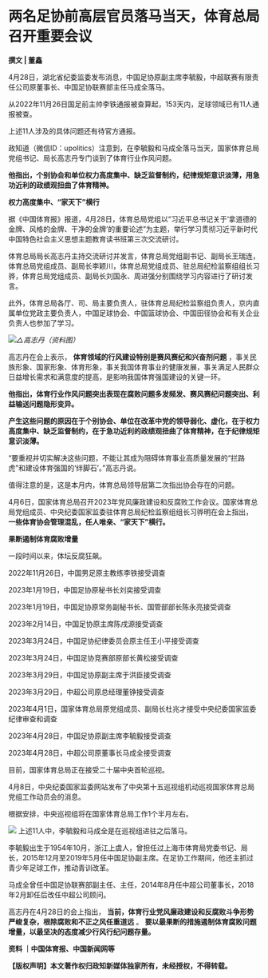 # 两名足协前高层官员落马当天，体育总局召开重要会议

**撰文 | 董鑫**

4月28日，湖北省纪委监委发布消息，中国足协原副主席李毓毅，中超联赛有限责任公司原董事长、中国足协联赛部主任马成全落马。

从2022年11月26日国足前主帅李铁通报被查算起，153天内，足球领域已有11人通报被查。

上述11人涉及的具体问题还有待官方通报。

政知道（微信ID：upolitics）注意到，在李毓毅和马成全落马当天，国家体育总局党组书记、局长高志丹专门谈到了体育行业作风问题。

**他指出，个别协会和单位权力高度集中、缺乏监督制约，纪律规矩意识淡薄，用急功近利的政绩观扭曲了体育精神。**

**权力高度集中、“家天下”横行**

据《中国体育报》报道，4月28日，体育总局党组以“习近平总书记关于‘拿道德的金牌、风格的金牌、干净的金牌’的重要论述”为主题，举行学习贯彻习近平新时代中国特色社会主义思想主题教育读书班第三次交流研讨。

体育总局局长高志丹主持交流研讨并发言，体育总局党组副书记、副局长王瑞连，体育总局党组成员、副局长李颖川，体育总局党组成员、驻总局纪检监察组组长习骅，体育总局党组成员、副局长刘国永、周进强分别围绕学习内容进行了研讨发言。

此外，体育总局各厅、司、局主要负责人，驻体育总局纪检监察组负责人，京内直属单位党政主要负责人，中国足球协会、中国篮球协会、中国田径协会和有关企业负责人也参加了学习。

![](https://inews.gtimg.com/news_bt/OYRWe2IVHC1lKxWbGbRvXtSwoNe_A2kdDDYfdLZzZz0j0AA/1000)_△高志丹（资料图）_

高志丹在会上表示， **体育领域的行风建设特别是赛风赛纪和兴奋剂问题**
，事关民族形象、国家形象、体育形象，事关我国体育事业的健康发展，事关满足人民群众日益增长需求和满意度的提高，是影响我国体育强国建设的关键一环。

**他指出，体育行业作风问题突出表现在腐败问题多发频发、赛风赛纪问题突出、利益输送问题隐形变异。**

**产生这些问题的原因在于个别协会、单位在改革中党的领导弱化、虚化，在于权力高度集中、缺乏监督制约，在于急功近利的政绩观扭曲了体育精神，在于纪律规矩意识淡薄。**

“要重视并切实解决这些问题，不能让其成为阻碍体育事业高质量发展的“拦路虎”和建设体育强国的‘绊脚石’。”高志丹说。

值得注意的是，这是本月内，体育总局领导层第二次指出协会存在的问题。

4月6日，国家体育总局召开2023年党风廉政建设和反腐败工作会议。国家体育总局党组成员、中央纪委国家监委驻体育总局纪检监察组组长习骅明在会上指出，
**一些体育协会管理混乱，任人唯亲、“家天下”横行。**

**果断遏制体育腐败增量**

一段时间以来，体坛反腐狂飙。

2022年11月26日，中国男足原主教练李铁接受调查

2023年1月19日，中国足协原秘书长刘奕接受调查

2023年1月19日，中国足协原常务副秘书长、国管部部长陈永亮接受调查

2023年2月14日，中国足协原主席陈戌源接受调查

2023年3月24日，中国足协纪律委员会原主任王小平接受调查

2023年3月24日，中国足协竞赛部原部长黄松接受调查

2023年3月29日，中国足协原副主席于洪臣接受调查

2023年3月29日，中超公司原总经理董铮接受调查

2023年4月1日，国家体育总局原党组成员、副局长杜兆才接受中央纪委国家监委纪律审查和调查

2023年4月28日，中国足协原副主席李毓毅接受调查

2023年4月28日，中超公司原董事长马成全接受调查

目前，国家体育总局正在接受二十届中央首轮巡视。

4月8日，中央纪委国家监委网站发布了中央第十五巡视组机动巡视国家体育总局党组工作动员会的消息。

根据安排，中央巡视组将在国家体育总局工作1个半月左右。

![](https://inews.gtimg.com/news_bt/O3OuC3LLGYBJ8RsPEgb7JhzILbzD3OEsiU80zVBJLRf94AA/1000)
上述11人中，李毓毅和马成全是在巡视组进驻之后落马。

李毓毅出生于1954年10月，浙江上虞人，曾担任过上海市体育局党委书记、局长，2015年12月至2019年5月任中国足协副主席。在足协工作期间，他还主抓过青少年足球工作，推动青训改革。

马成全曾任中国足协联赛部副主任、主任，2014年8月任中超公司董事长，2018年2月卸任后改任中超公司顾问。

高志丹在4月28日的会上指出， **当前，体育行业党风廉政建设和反腐败斗争形势严峻复杂，根除腐败和不正之风任重道远** 。
**要以最果断的措施遏制体育腐败问题增量，以最坚决的态度减少行风行纪问题存量。**

**资料 ｜中国体育报、中国新闻网等**

**【版权声明】本文著作权归政知新媒体独家所有，未经授权，不得转载。**


